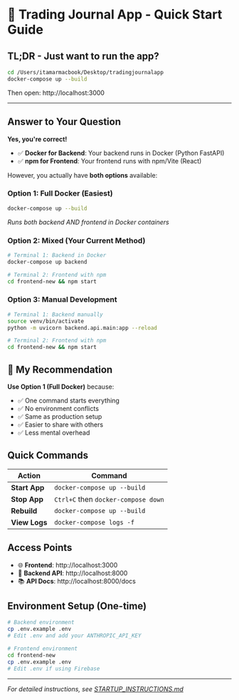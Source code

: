 # 🚀 Trading Journal App - Quick Start Guide

## TL;DR - Just want to run the app?

```bash
cd /Users/itamarmacbook/Desktop/tradingjournalapp
docker-compose up --build
```

Then open: http://localhost:3000

---

## Answer to Your Question

**Yes, you're correct!** 
- ✅ **Docker for Backend**: Your backend runs in Docker (Python FastAPI)
- ✅ **npm for Frontend**: Your frontend runs with npm/Vite (React)

However, you actually have **both options** available:

### Option 1: Full Docker (Easiest)
```bash
docker-compose up --build
```
*Runs both backend AND frontend in Docker containers*

### Option 2: Mixed (Your Current Method)
```bash
# Terminal 1: Backend in Docker
docker-compose up backend

# Terminal 2: Frontend with npm
cd frontend-new && npm start
```

### Option 3: Manual Development
```bash
# Terminal 1: Backend manually
source venv/bin/activate
python -m uvicorn backend.api.main:app --reload

# Terminal 2: Frontend with npm  
cd frontend-new && npm start
```

## 🎯 My Recommendation

**Use Option 1 (Full Docker)** because:
- ✅ One command starts everything
- ✅ No environment conflicts
- ✅ Same as production setup
- ✅ Easier to share with others
- ✅ Less mental overhead

## Quick Commands

| Action | Command |
|--------|---------|
| **Start App** | `docker-compose up --build` |
| **Stop App** | `Ctrl+C` then `docker-compose down` |
| **Rebuild** | `docker-compose up --build` |
| **View Logs** | `docker-compose logs -f` |

## Access Points
- 🌐 **Frontend**: http://localhost:3000
- 🔗 **Backend API**: http://localhost:8000  
- 📚 **API Docs**: http://localhost:8000/docs

## Environment Setup (One-time)
```bash
# Backend environment
cp .env.example .env
# Edit .env and add your ANTHROPIC_API_KEY

# Frontend environment  
cd frontend-new
cp .env.example .env
# Edit .env if using Firebase
```

---
*For detailed instructions, see [STARTUP_INSTRUCTIONS.md](STARTUP_INSTRUCTIONS.md)*
